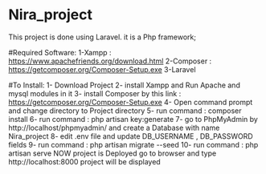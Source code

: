 # Nira_project
This project is done using  Laravel. it is a Php framework;

#Required Software:
1-Xampp     : https://www.apachefriends.org/download.html
2-Composer  : https://getcomposer.org/Composer-Setup.exe
3-Laravel   

#To Install:
1- Download Project
2- install Xampp and Run Apache and mysql modules in it
3- install Composer by this link : https://getcomposer.org/Composer-Setup.exe
4- Open command prompt and change directory to Project directory
5- run command : composer install
6- run command : php artisan key:generate
7- go to PhpMyAdmin by http://localhost/phpmyadmin/  and create a Database with name Nira_project
8- edit .env file and update DB_USERNAME , DB_PASSWORD fields
9- run command : php artisan migrate --seed
10- run command : php artisan serve
      NOW project is Deployed
      go to browser and type http://localhost:8000   project will be displayed
